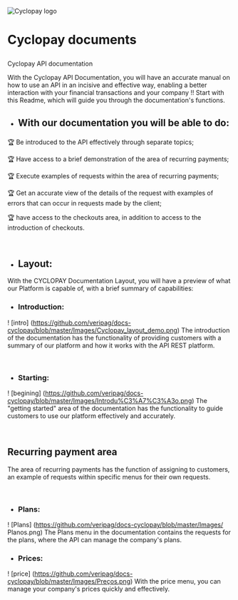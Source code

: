 ![Cyclopay logo](https://veripagassets.blob.core.windows.net/img/logotipo-veripag-cyclopay%402x.png)
# Cyclopay documents </p>
Cyclopay API documentation </p>
With the Cyclopay API Documentation, you will have an accurate manual on how to use an API in an incisive and effective way,
enabling a better interaction with your financial transactions and your company !! Start with this Readme, which will guide you through the documentation's functions. </p>

- ## With our documentation you will be able to do: </p>
:trophy: Be introduced to the API effectively through separate topics; </p>
:trophy: Have access to a brief demonstration of the area of ​​recurring payments; </p>
:trophy: Execute examples of requests within the area of ​​recurring payments; </p>
:trophy: Get an accurate view of the details of the request with examples of errors that can occur in requests made by the client; </p>
:trophy: have access to the checkouts area, in addition to access to the introduction of checkouts. </p>
<br>

- ## Layout:
With the CYCLOPAY Documentation Layout, you will have a preview of what our Platform is capable of, with a brief summary of capabilities:
<br>
- ### Introduction: </P>
! [intro] (https://github.com/veripag/docs-cyclopay/blob/master/Images/Cyclopay_layout_demo.png)
The introduction of the documentation has the functionality of providing customers with a summary of our platform and how it works with the API REST platform. </p>
<br>

- ### Starting: </p>
! [begining] (https://github.com/veripag/docs-cyclopay/blob/master/Images/Introdu%C3%A7%C3%A3o.png)
The "getting started" area of ​​the documentation has the functionality to guide customers to use our platform effectively and accurately. </p>
<br>
## Recurring payment area
The area of ​​recurring payments has the function of assigning to customers, an example of requests within specific menus for their own requests. </p>
<br>
- ### Plans: </p>
! [Plans] (https://github.com/veripag/docs-cyclopay/blob/master/Images/ Planos.png)
The Plans menu in the documentation contains the requests for the plans, where the API can manage the company's plans.
<br>
- ### Prices: </p>
! [price] (https://github.com/veripag/docs-cyclopay/blob/master/Images/Preços.png)
With the price menu, you can manage your company's prices quickly and effectively.
